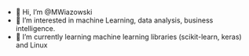 - 👋 Hi, I’m @MWiazowski
- 👀 I’m interested in machine Learning, data analysis, business intelligence.
- 🌱 I’m currently learning machine learning libraries (scikit-learn, keras) and Linux
